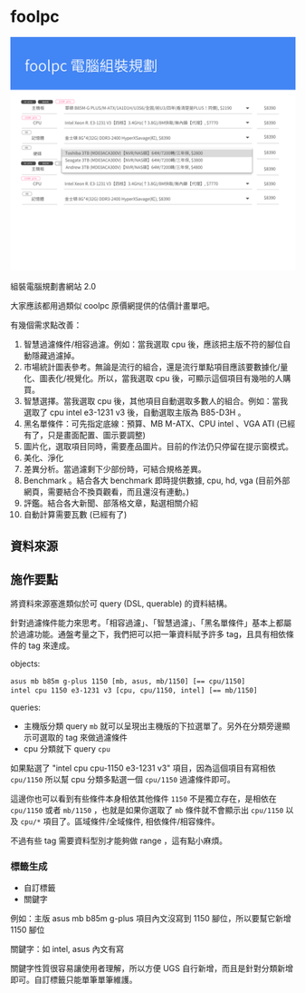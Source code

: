# foolpc

![](art/foolpc-wireframe.png)

組裝電腦規劃書網站 2.0

大家應該都用過類似 coolpc 原價網提供的估價計畫單吧。

有幾個需求點改善：

1. 智慧過濾條件/相容過濾。例如：當我選取 cpu 後，應該把主版不符的腳位自動隱藏過濾掉。
2. 市場統計圖表參考。無論是流行的組合，還是流行單點項目應該要數據化/量化、圖表化/視覺化。所以，當我選取 cpu 後，可顯示這個項目有幾啪的人購買。
3. 智慧選擇。當我選取 cpu 後，其他項目自動選取多數人的組合。例如：當我選取了 cpu intel e3-1231 v3 後，自動選取主版為 B85-D3H 。
4. 黑名單條件：可先指定底線：預算、MB M-ATX、CPU intel 、VGA ATI (已經有了，只是畫面配置、圖示要調整)
5. 圖片化，選取項目同時，需要產品圖片。目前的作法仍只停留在提示窗模式。
6. 美化、淨化
7. 差異分析。當過濾剩下少部份時，可結合規格差異。
8. Benchmark 。結合各大 benchmark 即時提供數據, cpu, hd, vga (目前外部網頁，需要結合不換頁觀看，而且還沒有連動。)
9. 評鑑。結合各大新聞、部落格文章，點選相關介紹
10. 自動計算需要瓦數 (已經有了)

## 資料來源

## 施作要點

將資料來源塞進類似於可 query (DSL, querable) 的資料結構。

針對過濾條件能力來思考。「相容過濾」、「智慧過濾」、「黑名單條件」基本上都屬於過濾功能。通盤考量之下，我們把可以把一筆資料賦予許多 tag，且具有相依條件的 tag 來達成。

objects:

```
asus mb b85m g-plus 1150 [mb, asus, mb/1150] [== cpu/1150]
intel cpu 1150 e3-1231 v3 [cpu, cpu/1150, intel] [== mb/1150]
```

queries:

* 主機版分類 query `mb` 就可以呈現出主機版的下拉選單了。另外在分類旁邊顯示可選取的 tag 來做過濾條件
* cpu 分類就下 query `cpu`

如果點選了 "intel cpu cpu-1150 e3-1231 v3" 項目，因為這個項目有寫相依 `cpu/1150` 所以幫 cpu 分類多點選一個 `cpu/1150` 過濾條件即可。

這邊你也可以看到有些條件本身相依其他條件 `1150` 不是獨立存在，是相依在 `cpu/1150` 或者 `mb/1150` ，也就是如果你選取了 `mb` 條件就不會顯示出 `cpu/1150` 以及 `cpu/*` 項目了。區域條件/全域條件, 相依條件/相容條件。

不過有些 tag 需要資料型別才能夠做 range ，這有點小麻煩。

### 標籤生成

* 自訂標籤
* 關鍵字

例如：主版 asus mb b85m g-plus 項目內文沒寫到 1150 腳位，所以要幫它新增 1150 腳位

關鍵字：如 intel, asus 內文有寫

關鍵字性質很容易讓使用者理解，所以方便 UGS 自行新增，而且是針對分類新增即可。自訂標籤只能單筆單筆維護。
